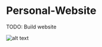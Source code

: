 # Personal-Website

TODO: Build website

![alt text](https://lightroom.adobe.com/v2c/spaces/20578fa5167a491c83faf014f767500d/assets/f201ecb7f5354d2983fd615723df2689/revisions/7276b2cf7517ea2a0aa91311a63a1be9/renditions/89937ca88e08432b0c01cc90b2e06d5f)
